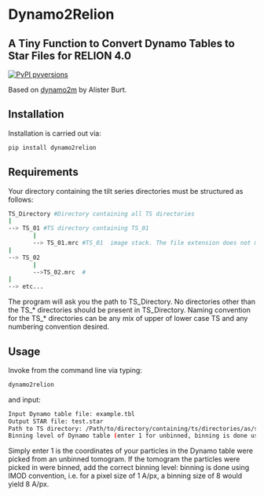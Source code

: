 # Dynamo2Relion
## A Tiny Function to Convert Dynamo Tables to Star Files for RELION 4.0

[![PyPI pyversions](https://img.shields.io/pypi/pyversions/dynamo2m.svg)](https://pypi.python.org/pypi/dynamo2m/)

Based on [dynamo2m](https://github.com/alisterburt/dynamo2m) by Alister Burt.

## Installation

Installation is carried out via:
```sh
pip install dynamo2relion
```

## Requirements

Your directory containing the tilt series directories must be structured as follows:

```sh
TS_Directory #Directory containing all TS directories
|
--> TS_01 #TS directory containing TS_01              
       |
       --> TS_01.mrc #TS_01  image stack. The file extension does not matter.        
|
--> TS_02              
       |
       -->TS_02.mrc  #
|
--> etc...
```

The program will ask you the path to TS_Directory. No directories other than the TS_* directories should be present in TS_Directory. Naming convention for the TS_* directories can be any mix of upper of lower case TS and any numbering convention desired. 

## Usage

Invoke from the command line via typing:
```sh
dynamo2relion
```
and input:
```sh
Input Dynamo table file: example.tbl
Output STAR file: test.star
Path to TS directory: /Path/to/directory/containing/ts/directories/as/shown/above
Binning level of Dynamo table (enter 1 for unbinned, binning is done using IMOD convention): 8
```

Simply enter 1 is the coordinates of your particles in the Dynamo table were picked from an unbinned tomogram. If the tomogram the particles were picked in were binned, add the correct binning level: binning is done using IMOD convention, i.e. for a pixel size of 1 A/px, a binning size of 8 would yield 8 A/px. 
